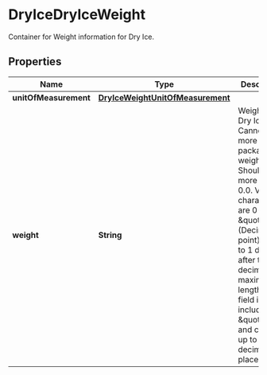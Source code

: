 

# DryIceDryIceWeight

Container for Weight information for Dry Ice.

## Properties

| Name | Type | Description | Notes |
|------------ | ------------- | ------------- | -------------|
|**unitOfMeasurement** | [**DryIceWeightUnitOfMeasurement**](DryIceWeightUnitOfMeasurement.md) |  |  |
|**weight** | **String** | Weight for Dry Ice.  Cannot be more than package weight.  Should be more than 0.0.  Valid characters are 0-9 and \&quot;.\&quot; (Decimal point).  Limit to 1 digit after the decimal.  The maximum length of the field is 5 including \&quot;.\&quot; and can hold up to 1 decimal place. |  |



